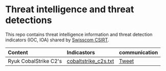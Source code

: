 # Threat intelligence and threat detections

This repo contains threat intelligence information and threat detection indicators (IOC, IOA) shared by [Swisscom CSIRT](https://twitter.com/swisscom_csirt).

| Content | Indicastors | communication |
| :--- | :--- | :--- |
| Ryuk CobalStrike C2's |  [cobaltstrike_c2s.txt](https://github.com/swisscom/detections/blob/main/RYUK/cobaltstrike_c2s.txt) | [Tweet](https://twitter.com/swisscom_csirt/status/1321777140992516096) |
